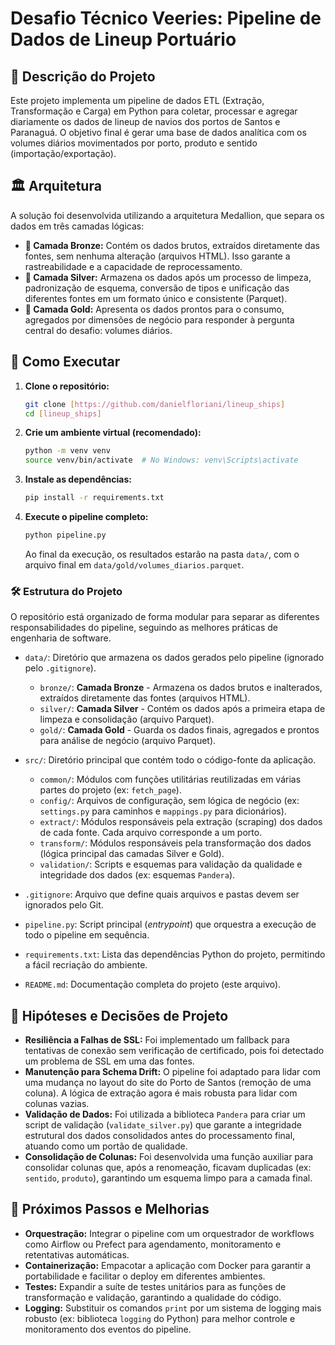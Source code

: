 # Desafio Técnico Veeries: Pipeline de Dados de Lineup Portuário

## 📝 Descrição do Projeto
Este projeto implementa um pipeline de dados ETL (Extração, Transformação e Carga) em Python para coletar, processar e agregar diariamente os dados de lineup de navios dos portos de Santos e Paranaguá. O objetivo final é gerar uma base de dados analítica com os volumes diários movimentados por porto, produto e sentido (importação/exportação).

## 🏛️ Arquitetura
A solução foi desenvolvida utilizando a arquitetura Medallion, que separa os dados em três camadas lógicas:
* **🥉 Camada Bronze:** Contém os dados brutos, extraídos diretamente das fontes, sem nenhuma alteração (arquivos HTML). Isso garante a rastreabilidade e a capacidade de reprocessamento.
* **🥈 Camada Silver:** Armazena os dados após um processo de limpeza, padronização de esquema, conversão de tipos e unificação das diferentes fontes em um formato único e consistente (Parquet).
* **🥇 Camada Gold:** Apresenta os dados prontos para o consumo, agregados por dimensões de negócio para responder à pergunta central do desafio: volumes diários.

## 🚀 Como Executar
1.  **Clone o repositório:**
    ```bash
    git clone [https://github.com/danielfloriani/lineup_ships]
    cd [lineup_ships]
    ```
2.  **Crie um ambiente virtual (recomendado):**
    ```bash
    python -m venv venv
    source venv/bin/activate  # No Windows: venv\Scripts\activate
    ```
3.  **Instale as dependências:**
    ```bash
    pip install -r requirements.txt
    ```
4.  **Execute o pipeline completo:**
    ```bash
    python pipeline.py
    ```
    Ao final da execução, os resultados estarão na pasta `data/`, com o arquivo final em `data/gold/volumes_diarios.parquet`.

### 🛠️ Estrutura do Projeto

O repositório está organizado de forma modular para separar as diferentes responsabilidades do pipeline, seguindo as melhores práticas de engenharia de software.

* `data/`: Diretório que armazena os dados gerados pelo pipeline (ignorado pelo `.gitignore`).
    * `bronze/`: **Camada Bronze** - Armazena os dados brutos e inalterados, extraídos diretamente das fontes (arquivos HTML).
    * `silver/`: **Camada Silver** - Contém os dados após a primeira etapa de limpeza e consolidação (arquivo Parquet).
    * `gold/`: **Camada Gold** - Guarda os dados finais, agregados e prontos para análise de negócio (arquivo Parquet).

* `src/`: Diretório principal que contém todo o código-fonte da aplicação.
    * `common/`: Módulos com funções utilitárias reutilizadas em várias partes do projeto (ex: `fetch_page`).
    * `config/`: Arquivos de configuração, sem lógica de negócio (ex: `settings.py` para caminhos e `mappings.py` para dicionários).
    * `extract/`: Módulos responsáveis pela extração (scraping) dos dados de cada fonte. Cada arquivo corresponde a um porto.
    * `transform/`: Módulos responsáveis pela transformação dos dados (lógica principal das camadas Silver e Gold).
    * `validation/`: Scripts e esquemas para validação da qualidade e integridade dos dados (ex: esquemas `Pandera`).

* `.gitignore`: Arquivo que define quais arquivos e pastas devem ser ignorados pelo Git.
* `pipeline.py`: Script principal (*entrypoint*) que orquestra a execução de todo o pipeline em sequência.
* `requirements.txt`: Lista das dependências Python do projeto, permitindo a fácil recriação do ambiente.
* `README.md`: Documentação completa do projeto (este arquivo).

## 🤔 Hipóteses e Decisões de Projeto
* **Resiliência a Falhas de SSL:** Foi implementado um fallback para tentativas de conexão sem verificação de certificado, pois foi detectado um problema de SSL em uma das fontes.
* **Manutenção para Schema Drift:** O pipeline foi adaptado para lidar com uma mudança no layout do site do Porto de Santos (remoção de uma coluna). A lógica de extração agora é mais robusta para lidar com colunas vazias.
* **Validação de Dados:** Foi utilizada a biblioteca `Pandera` para criar um script de validação (`validate_silver.py`) que garante a integridade estrutural dos dados consolidados antes do processamento final, atuando como um portão de qualidade.
* **Consolidação de Colunas:** Foi desenvolvida uma função auxiliar para consolidar colunas que, após a renomeação, ficavam duplicadas (ex: `sentido`, `produto`), garantindo um esquema limpo para a camada final.

## 🔮 Próximos Passos e Melhorias
* **Orquestração:** Integrar o pipeline com um orquestrador de workflows como Airflow ou Prefect para agendamento, monitoramento e retentativas automáticas.
* **Containerização:** Empacotar a aplicação com Docker para garantir a portabilidade e facilitar o deploy em diferentes ambientes.
* **Testes:** Expandir a suíte de testes unitários para as funções de transformação e validação, garantindo a qualidade do código.
* **Logging:** Substituir os comandos `print` por um sistema de logging mais robusto (ex: biblioteca `logging` do Python) para melhor controle e monitoramento dos eventos do pipeline.
